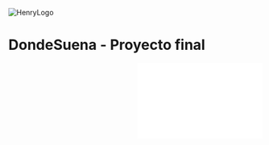 ![HenryLogo](https://d31uz8lwfmyn8g.cloudfront.net/Assets/logo-henry-white-lg.png)

# DondeSuena - Proyecto final

<p align="right">
  <img height="150" src="./Proyecto_Grupal_Logo.png" />
</p>
